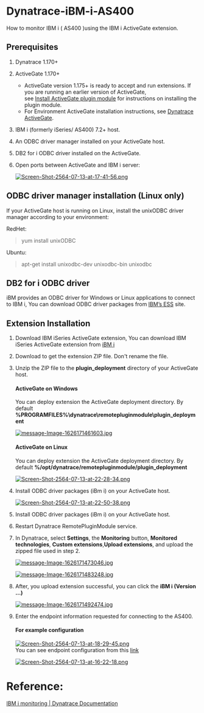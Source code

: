 # Dynatrace-iBM-i-AS400
How to monitor IBM i ( AS400 )using the IBM i ActiveGate extension.  
## Prerequisites  
1.  Dynatrace 1.170+ 
2.  ActiveGate 1.170+  
    - ActiveGate version 1.175+ is ready to accept and run extensions. If you are running an earlier version of ActiveGate,   
      see [Install ActiveGate plugin module](https://www.dynatrace.com/support/help/extend-dynatrace/extensions/development/install-activegate-plugin-module/) for instructions on installing the plugin module.  
    - For Environment ActiveGate installation instructions, see [Dynatrace ActiveGate](https://www.dynatrace.com/support/help/extend-dynatrace/extensions/development/install-activegate-plugin-module/).  
3.  IBM i (formerly iSeries/ AS400) 7.2+ host. 
4.  An ODBC driver manager installed on your ActiveGate host. 
5.  DB2 for i ODBC driver installed on the ActiveGate. 
6.  Open ports between ActiveGate and IBM i server:  

    [![Screen-Shot-2564-07-13-at-17-41-56.png](https://i.postimg.cc/2yXh5NFv/Screen-Shot-2564-07-13-at-17-41-56.png)](https://postimg.cc/Wqgh9Kyb)  
    
## ODBC driver manager installation (Linux only)
If your ActiveGate host is running on Linux, install the unixODBC driver manager according to your environment:  

RedHet:  
>yum install unixODBC 

Ubuntu:  
>apt-get install unixodbc-dev unixodbc-bin unixodbc  


## DB2 for i ODBC driver
iBM provides an ODBC driver for Windows or Linux  applications to connect to IBM i, You can download ODBC driver packages from [IBM’s ESS](https://www.ibm.com/support/pages/obtaining-ibm-i-access-client-solutions) site.  

## Extension Installation  
1.  Download IBM iSeries ActiveGate extension, You can download IBM iSeries ActiveGate extension from [iBM i](https://www.dynatrace.com/hub/?query=iBM)  
2.  Download to get the extension ZIP file. Don't rename the file.  
3.  Unzip the ZIP file to the **plugin_deployment** directory of your ActiveGate host.
    #### ActiveGate on Windows  
    You can deploy extension the ActiveGate deployment directory. By default **%PROGRAMFILES%\dynatrace\remotepluginmodule\plugin_deployment**  

    [![message-Image-1626171461603.jpg](https://i.postimg.cc/NGCwtGrM/message-Image-1626171461603.jpg)](https://postimg.cc/Z0NQFSHt)
    
    #### ActiveGate on Linux    
    You can deploy extension the ActiveGate deployment directory. By default **%/opt/dynatrace/remotepluginmodule/plugin_deployment**  
    
    [![Screen-Shot-2564-07-13-at-22-28-34.png](https://i.postimg.cc/bv4cM67Y/Screen-Shot-2564-07-13-at-22-28-34.png)](https://postimg.cc/qtc56GBW)
    
4.  Install ODBC driver packages (iBm i) on your ActiveGate host.  

    [![Screen-Shot-2564-07-13-at-22-50-38.png](https://i.postimg.cc/nz7NCg2s/Screen-Shot-2564-07-13-at-22-50-38.png)](https://postimg.cc/1nmvdWLP)  
    
5.  Install ODBC driver packages (iBm i) on your ActiveGate host.  
6.  Restart Dynatrace RemotePluginModule service.  
7.  In Dynatrace, select **Settings**, the **Monitoring** button, **Monitored technologies**, **Custom extensions**,**Upload extensions**, and upload the zipped file used in step 2.  

    [![message-Image-1626171473046.jpg](https://i.postimg.cc/pTxk3jBS/message-Image-1626171473046.jpg)](https://postimg.cc/3ySgvdVj)
    
    [![message-Image-1626171483248.jpg](https://i.postimg.cc/ydkhMTZv/message-Image-1626171483248.jpg)](https://postimg.cc/CBpfDkJq)
    
8.  After, you upload extension successful, you can click the **iBM i (Version ...)**  
    
    [![message-Image-1626171492474.jpg](https://i.postimg.cc/J7jKMPF2/message-Image-1626171492474.jpg)](https://postimg.cc/z3XTkS8C)

9. Enter the endpoint information requested for connecting to the AS400.  
  
    #### For example configuration
    
    [![Screen-Shot-2564-07-13-at-18-29-45.png](https://i.postimg.cc/13dYf4rC/Screen-Shot-2564-07-13-at-18-29-45.png)](https://postimg.cc/nXv1WF5B)  
    You can see endpoint configuration from this [link](https://www.dynatrace.com/support/help/shortlink/ibm-i#extension-installation) 
    
    [![Screen-Shot-2564-07-13-at-16-22-18.png](https://i.postimg.cc/qvK2xRdZ/Screen-Shot-2564-07-13-at-16-22-18.png)](https://postimg.cc/3kKyK3Ng)
    
    
# Reference:
[IBM i monitoring | Dynatrace Documentation](https://www.dynatrace.com/support/help/shortlink/ibm-i)
